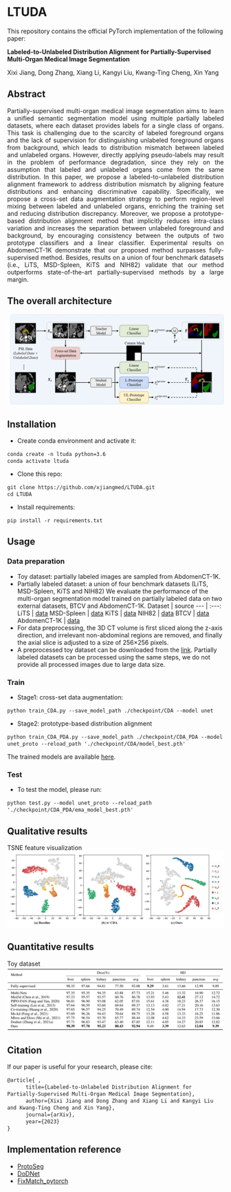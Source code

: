# LTUDA

This repository contains the official PyTorch implementation of the following paper:

**Labeled-to-Unlabeled Distribution Alignment for Partially-Supervised Multi-Organ Medical Image Segmentation**

Xixi Jiang, Dong Zhang, Xiang Li, Kangyi Liu, Kwang-Ting Cheng, Xin Yang

## Abstract
<p align="justify">
Partially-supervised multi-organ medical image segmentation aims to learn a unified semantic segmentation model using multiple partially labeled datasets, where each dataset provides labels for a single class of organs. This task is challenging due to the scarcity of labeled foreground organs and the lack of supervision for distinguishing unlabeled foreground organs from background, which leads to distribution mismatch between labeled and unlabeled organs. However, directly applying pseudo-labels may result in the problem of performance degradation, since they rely on the assumption that labeled and unlabeled organs come from the same distribution. In this paper, we propose a labeled-to-unlabeled distribution alignment framework to address distribution mismatch by aligning feature distributions and enhancing discriminative capability. Specifically, we propose a cross-set data augmentation strategy to perform region-level mixing between labeled and unlabeled organs, enriching the training set and reducing distribution discrepancy. Moreover, we propose a prototype-based distribution alignment method that implicitly reduces intra-class variation and increases the separation between unlabeled foreground and background, by encouraging consistency between the outputs of two prototype classifiers and a linear classifier. Experimental results on AbdomenCT-1K demonstrate that our proposed method surpasses fully-supervised method. Besides, results on a union of four benchmark datasets (i.e., LiTS, MSD-Spleen, KiTS and NIH82) validate that our method outperforms state-of-the-art partially-supervised methods by a large margin.

## The overall architecture
![image](https://github.com/xjiangmed/LTUDA/blob/main/imgs/framework.png)

## Installation

- Create conda environment and activate it:
```
conda create -n ltuda python=3.6
conda activate ltuda
```
- Clone this repo:
```
git clone https://github.com/xjiangmed/LTUDA.git
cd LTUDA
```
- Install requirements:
```
pip install -r requirements.txt
```

## Usage
### Data preparation
- Toy dataset: partially labeled images are sampled from AbdomenCT-1K.
- Partially labeled dataset: a union of four benchmark datasets (LiTS, MSD-Spleen, KiTS and NIH82)
      We evaluate the performance of the multi-organ segmentation model trained on partially labeled data on two external datasets, BTCV and AbdomenCT-1K.
Dataset | source
--- | :---:
LiTS | [data](https://competitions.codalab.org/competitions/17094)
MSD-Spleen | [data](http://medicaldecathlon.com/)
KiTS | [data](https://kits19.grand-challenge.org/data/)
NIH82 | [data](https://wiki.cancerimagingarchive.net/display/Public/Pancreas-CT)
BTCV  | [data](https://www.synapse.org/#!Synapse:syn3193805/files/)
AbdomenCT-1K | [data](https://zenodo.org/record/7860267#.ZFEMBnZBy3A)
- For data preprocessing, the 3D CT volume is first sliced along the z-axis direction, and irrelevant non-abdominal regions are removed, and finally the axial slice is adjusted to a size of 256×256 pixels.
- A preprocessed toy dataset can be downloaded from the [link](https://drive.google.com/file/d/1d9Y6zJoYXG8Anzug3oeERYLK-4mu69XN/view?usp=sharing). Partially labeled datasets can be processed using the same steps, we do not provide all processed images due to large data size.

### Train 
- Stage1: cross-set data augmentation:
```
python train_CDA.py --save_model_path ./checkpoint/CDA --model unet 
```
- Stage2: prototype-based distribution alignment
```
python train_CDA_PDA.py --save_model_path ./checkpoint/CDA_PDA --model unet_proto --reload_path './checkpoint/CDA/model_best.pth' 
```
The trained models are available [here](https://drive.google.com/drive/folders/18kOTBn-VOrO8D28ePdMbUaV1nFJfW6C5?usp=sharing).
### Test
- To test the model, please run:
```
python test.py --model unet_proto --reload_path './checkpoint/CDA_PDA/ema_model_best.pth'
```

## Qualitative results
TSNE feature visualization
![image](https://github.com/xjiangmed/LTUDA/blob/main/imgs/tsne.png)
## Quantitative results
Toy dataset
![image](https://github.com/xjiangmed/LTUDA/blob/main/imgs/toy_results.jpg)

## Citation
If our paper is useful for your research, please cite:
```
@article{ ,
      title={Labeled-to-Unlabeled Distribution Alignment for Partially-Supervised Multi-Organ Medical Image Segmentation}, 
      author={Xixi Jiang and Dong Zhang and Xiang Li and Kangyi Liu and Kwang-Ting Cheng and Xin Yang},
      journal={arXiv},
      year={2023}
}
```

## Implementation reference
- [ProtoSeg](https://github.com/tfzhou/ProtoSeg)
- [DoDNet](https://github.com/jianpengz/DoDNet)
- [FixMatch_pytorch](https://github.com/valencebond/FixMatch_pytorch)
